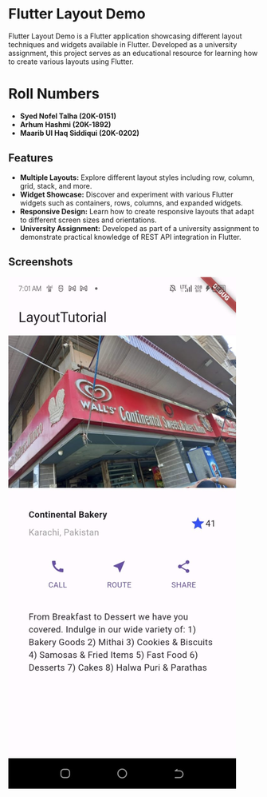# Flutter Layout Demo

Flutter Layout Demo is a Flutter application showcasing different layout techniques and widgets available in Flutter. Developed as a university assignment, this project serves as an educational resource for learning how to create various layouts using Flutter.

# Roll Numbers
- **Syed Nofel Talha (20K-0151)**
- **Arhum Hashmi (20K-1892)**
- **Maarib Ul Haq Siddiqui (20K-0202)**

## Features

- **Multiple Layouts:** Explore different layout styles including row, column, grid, stack, and more.
- **Widget Showcase:** Discover and experiment with various Flutter widgets such as containers, rows, columns, and expanded widgets.
- **Responsive Design:** Learn how to create responsive layouts that adapt to different screen sizes and orientations.
-  **University Assignment:** Developed as part of a university assignment to demonstrate practical knowledge of REST API integration in Flutter.

## Screenshots

![alt text](assets/b07235a7-f570-42d1-8e03-a3aa7eb58ef3.jpg)
